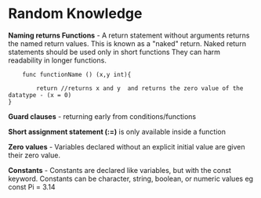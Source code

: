 # Random Knowledge 
**Naming returns Functions** - A return statement without arguments returns the named return values. This is known as a "naked" return. Naked return statements should be used only in short functions They can harm readability in longer functions.
```
    func functionName () (x,y int){

        return //returns x and y  and returns the zero value of the datatype - (x = 0)
}
```

**Guard clauses** - returning early from conditions/functions

**Short assignment statement (:=)** is only available inside a function

**Zero values** - Variables declared without an explicit initial value are given their zero value.

**Constants** - Constants are declared like variables, but with the const keyword. Constants can be character, string, boolean, or numeric values eg const Pi = 3.14